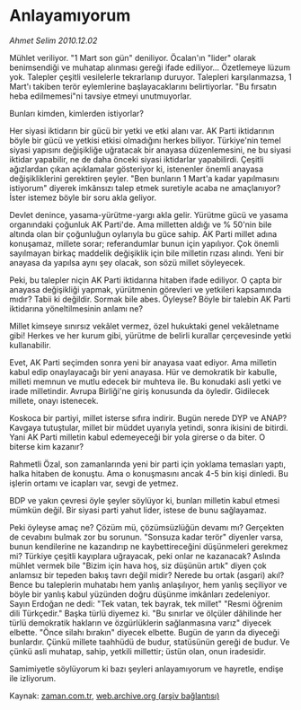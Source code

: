 # Anlayamıyorum

*Ahmet Selim 2010.12.02*

<td class="columnist-detail">
<p>Mühlet veriliyor. "1 Mart son gün" deniliyor. Öcalan'ın "lider" olarak benimsendiği ve muhatap alınması gereği ifade ediliyor... Özetlemeye lüzum yok. Talepler çeşitli vesilelerle tekrarlanıp duruyor. Talepleri karşılanmazsa, 1 Mart'ı takiben terör eylemlerine başlayacaklarını belirtiyorlar. "Bu fırsatın heba edilmemesi"ni tavsiye etmeyi unutmuyorlar.</p>
<p>
<div id="haberMetinDiv">
<p>Bunları kimden, kimlerden istiyorlar?
<p>Her siyasi iktidarın bir gücü bir yetki ve etki alanı var. AK Parti iktidarının böyle bir gücü ve yetkisi etkisi olmadığını herkes biliyor. Türkiye'nin temel siyasi yapısını değişikliğe uğratacak bir anayasa düzenlemesini, ne bu siyasi iktidar yapabilir, ne de daha önceki siyasi iktidarlar yapabilirdi. Çeşitli ağızlardan çıkan açıklamalar gösteriyor ki, istenenler önemli anayasa değişikliklerini gerektiren şeyler. "Ben bunların 1 Mart'a kadar yapılmasını istiyorum" diyerek imkânsızı talep etmek suretiyle acaba ne amaçlanıyor? İster istemez böyle bir soru akla geliyor.
<p>Devlet denince, yasama-yürütme-yargı akla gelir. Yürütme gücü ve yasama organındaki çoğunluk AK Parti'de. Ama milletten aldığı ve % 50'nin bile altında olan bir çoğunluğun oylarıyla bu güce sahip. AK Parti millet adına konuşamaz, millete sorar; referandumlar bunun için yapılıyor. Çok önemli sayılmayan birkaç maddelik değişiklik için bile milletin rızası alındı. Yeni bir anayasa da yapılsa aynı şey olacak, son sözü millet söyleyecek.
<p>Peki, bu talepler niçin AK Parti iktidarına hitaben ifade ediliyor. O çapta bir anayasa değişikliği yapmak, yürütmenin görevleri ve yetkileri kapsamında mıdır? Tabii ki değildir. Sormak bile abes. Öyleyse? Böyle bir talebin AK Parti iktidarına yöneltilmesinin anlamı ne?
<p>Millet kimseye sınırsız vekâlet vermez, özel hukuktaki genel vekâletname gibi! Herkes ve her kurum gibi, yürütme de belirli kurallar çerçevesinde yetki kullanabilir.
<p>Evet, AK Parti seçimden sonra yeni bir anayasa vaat ediyor. Ama milletin kabul edip onaylayacağı bir yeni anayasa. Hür ve demokratik bir kabulle, milleti memnun ve mutlu edecek bir muhteva ile. Bu konudaki asli yetki ve irade milletindir. Avrupa Birliği'ne giriş konusunda da öyledir. Gidilecek millete, onayı istenecek.
<p>Koskoca bir partiyi, millet isterse sıfıra indirir. Bugün nerede DYP ve ANAP? Kavgaya tutuştular, millet bir müddet uyarıyla yetindi, sonra ikisini de bitirdi. Yani AK Parti milletin kabul edemeyeceği bir yola girerse o da biter. O biterse kim kazanır?
<p>Rahmetli Özal, son zamanlarında yeni bir parti için yoklama temasları yaptı, halka hitaben de konuştu. Ama o konuşmasını ancak 4-5 bin kişi dinledi. Bu işlerin ortamı ve icapları var, sevgi de yetmez.
<p>BDP ve yakın çevresi öyle şeyler söylüyor ki, bunları milletin kabul etmesi mümkün değil. Bir siyasi parti yahut lider, istese de bunu sağlayamaz.
<p>Peki öyleyse amaç ne? Çözüm mü, çözümsüzlüğün devamı mı? Gerçekten de cevabını bulmak zor bu sorunun. "Sonsuza kadar terör" diyenler varsa, bunun kendilerine ne kazandırıp ne kaybettireceğini düşünmeleri gerekmez mi? Türkiye çeşitli kayıplara uğrayacak, peki onlar ne kazanacak? Aslında mühlet vermek bile "Bizim için hava hoş, siz düşünün artık" diyen çok anlamsız bir tepeden bakış tavrı değil midir? Nerede bu ortak (asgari) akıl? Bence bu taleplerin muhatabı hem yanlış anlaşılıyor, hem yanlış seçiliyor ve böyle bir yanlış kabul yüzünden doğru düşünme imkânları zedeleniyor. Sayın Erdoğan ne dedi: "Tek vatan, tek bayrak, tek millet" "Resmi öğrenim dili Türkçedir." Başka türlü diyemez ki. "Bu sınırlar ve ölçüler dâhilinde her türlü demokratik hakların ve özgürlüklerin sağlanmasına varız" diyecek elbette. "Önce silahı bırakın" diyecek elbette. Bugün de yarın da diyeceği bunlardır. Çünkü millete taahhüdü de budur, statüsünün gereği de budur. Ve çünkü asli muhatap, sahip, yetkili millettir; üstün olan, onun iradesidir.
<p>Samimiyetle söylüyorum ki bazı şeyleri anlayamıyorum ve hayretle, endişe ile izliyorum. </p></p></p></p></p></p></p></p></p></p></p></div>
</p>
<a href="http://web.archive.org/web/20110107135713/mailto:a.selim@zaman.com.tr">
</a></td>

Kaynak: [zaman.com.tr](http://zaman.com.tr/yazar.do?yazino=1059633), [web.archive.org (arşiv bağlantısı)](http://web.archive.org/web/20110107135713/http://www.zaman.com.tr/yazar.do?yazino=1059633)
